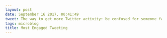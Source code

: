 ```yaml
---
layout: post
date: September 16 2017, 00:41:49
tweet: The way to get more Twitter activity: be confused for someone famous or tweet about a David Hewson book. ;-)
tags: microblog
title: Most Engaged Tweeting
---
```





